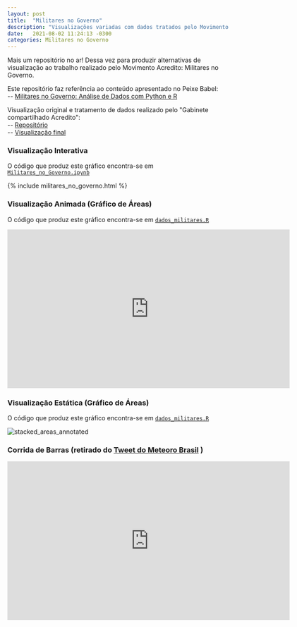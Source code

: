 ```yaml
---
layout: post
title:  "Militares no Governo"
description: "Visualizações variadas com dados tratados pelo Movimento Acredito com o percentual de militares que ocupam cargos civis comissionados no governo federal."
date:   2021-08-02 11:24:13 -0300
categories: Militares no Governo
---
```


Mais um repositório no ar! Dessa vez para produzir alternativas de visualização ao trabalho realizado pelo Movimento Acredito: Militares no Governo.

Este repositório faz referência ao conteúdo apresentado no Peixe Babel: <br>
-- [Militares no Governo: Análise de Dados com Python e R](https://youtu.be/GiCmbNzkrbo)

Visualização original e tratamento de dados realizado pelo "Gabinete compartilhado Acredito": <br/>
-- [Repositório](https://github.com/gabinete-compartilhado-acredito/militares-no-governo)  <br/>
-- [Visualização final](http://xavier.turmadafisica.net/militares_governo.html) <br/>

<!-- 
{% highlight ruby %}
def print_hi(name)
  puts "Hi, #{name}"
end
print_hi('Tom')
#=> prints 'Hi, Tom' to STDOUT.
{% endhighlight %} -->

### Visualização Interativa
O código que produz este gráfico encontra-se em  [`Militares_no_Governo.ipynb`](https://github.com/peixebabel/militarizacao-ministerios/blob/main/Militares_no_Governo.ipynb)

{% include militares_no_governo.html %}

### Visualização Animada (Gráfico de Áreas)
O código que produz este gráfico encontra-se em  [`dados_militares.R`](https://github.com/peixebabel/militarizacao-ministerios/blob/main/dados_militares.R)
<!-- "https://user-images.githubusercontent.com/22198915/127869730-5df651b8-ff42-4ff0-9fd2-b802f767bf9b.mp4" -->
<div class="embed-container">
  <iframe
      src="https://user-images.githubusercontent.com/22198915/127929073-589a932d-2a8d-4836-967c-8cac83e385c8.mp4" 
      height="360"
      width="640"
      frameborder="0"
      scrolling="no"
      muted="false"
      autoplay="false"
      allowfullscreen="true">
  </iframe>
</div>

### Visualização Estática (Gráfico de Áreas)
O código que produz este gráfico encontra-se em  [`dados_militares.R`](https://github.com/peixebabel/militarizacao-ministerios/blob/main/dados_militares.R)

![stacked_areas_annotated](https://user-images.githubusercontent.com/22198915/127873044-24bd7879-2d23-4f6c-9212-2193e7803c9d.png)

### Corrida de Barras (retirado do [Tweet do Meteoro Brasil](https://twitter.com/meteoro_br/status/1414972286868803593) )

<div class="embed-container">
  <iframe
      src="https://user-images.githubusercontent.com/22198915/127868978-8e44cabd-19a3-4e87-82b3-d81a6f8d28d7.mp4"
      height="360"
      width="640"
      frameborder="0"
      scrolling="no"
      muted="false"
      autoplay="false"
      allowfullscreen="true">
  </iframe>
</div>


